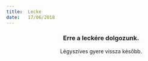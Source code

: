 ```yaml
---
title:  Lecke
date:   17/06/2018
---
```


### <center>Erre a leckére dolgozunk.</center>
<center>Légyszíves gyere vissza később.</center>